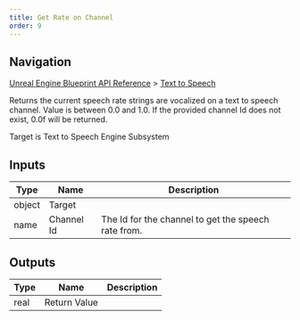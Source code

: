 ```yaml
---
title: Get Rate on Channel
order: 9
---
```

## Navigation

[Unreal Engine Blueprint API Reference](https://dev.epicgames.com/documentation/en-us/unreal-engine/BlueprintAPI) > [Text to Speech](https://dev.epicgames.com/documentation/en-us/unreal-engine/BlueprintAPI/TexttoSpeech)

Returns the current speech rate strings are vocalized on a text to speech channel. Value is between 0.0 and 1.0.
If the provided channel Id does not exist, 0.0f will be returned.

Target is Text to Speech Engine Subsystem

## Inputs

| Type | Name | Description |
| --- | --- | --- |
| object | Target |  |
| name | Channel Id | The Id for the channel to get the speech rate from. |

## Outputs

| Type | Name | Description |
| --- | --- | --- |
| real | Return Value |  |
